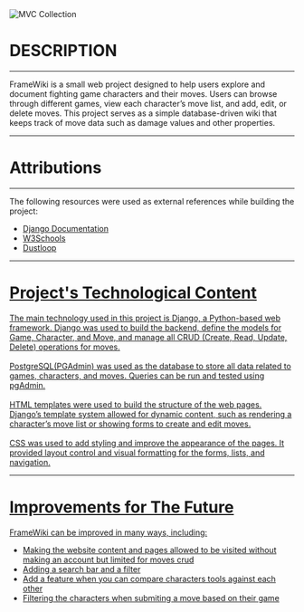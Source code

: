 <img alt="MVC Collection" src="https://pbs.twimg.com/media/GQXjDE_bYAAsoZI?format=jpg&name=4096x4096" />
<h1>DESCRIPTION</h1>

<hr>
<p>FrameWiki is a small web project designed to help users explore and document fighting game characters and their moves. Users can browse through different games, view each character’s move list, and add, edit, or delete moves. This project serves as a simple database-driven wiki that keeps track of move data such as damage values and other properties.</p>
<hr>
<h1>Attributions</h1>
<hr>
<p>The following resources were used as external references while building the project:</p>
<ul>
  
<li><a href="https://docs.djangoproject.com/en/5.2/">Django Documentation</li>

<li><a href="https://www.w3schools.com/">W3Schools</li>

<li><a href="https://www.dustloop.com/w/Main_Page">Dustloop</li>
</ul>
<hr>
<h1>Project's Technological Content</h1>

<p>The main technology used in this project is Django, a Python-based web framework. Django was used to build the backend, define the models for Game, Character, and Move, and manage all CRUD (Create, Read, Update, Delete) operations for moves.
<br>
<br>
PostgreSQL(PGAdmin) was used as the database to store all data related to games, characters, and moves. Queries can be run and tested using pgAdmin.
<br>
<br>
HTML templates were used to build the structure of the web pages. Django’s template system allowed for dynamic content, such as rendering a character’s move list or showing forms to create and edit moves.
<br>
<br>
CSS was used to add styling and improve the appearance of the pages. It provided layout control and visual formatting for the forms, lists, and navigation.</p>
<hr>
<h1>Improvements for The Future </h1>

<p>FrameWiki can be improved in many ways, including:</p>
<ul>
<li>Making the website content and pages allowed to be visited without making an account but limited for moves crud</li>

<li>Adding a search bar and a filter</li>

<li>Add a feature when you can compare characters tools against each other</li>

<li>Filtering the characters when submiting a move based on their game</li>
</ul>
